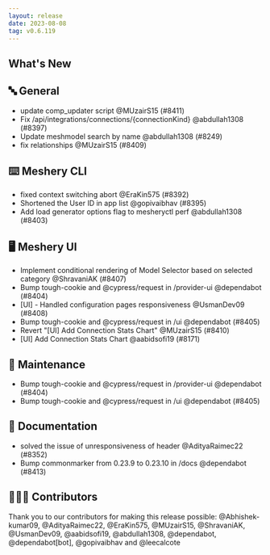 ```yaml
---
layout: release
date: 2023-08-08
tag: v0.6.119
---
```


## What's New

## 🔤 General

- update comp_updater script @MUzairS15 (#8411)
- Fix /api/integrations/connections/{connectionKind} @abdullah1308 (#8397)
- Update meshmodel search by name @abdullah1308 (#8249)
- fix relationships @MUzairS15 (#8409)

## ⌨️ Meshery CLI

- fixed context switching abort @EraKin575 (#8392)
- Shortened the User ID in app list @gopivaibhav (#8395)
- Add load generator options flag to mesheryctl perf @abdullah1308 (#8403)

## 🖥 Meshery UI

- Implement conditional rendering of Model Selector based on selected category @ShravaniAK (#8407)
- Bump tough-cookie and @cypress/request in /provider-ui @dependabot (#8404)
- [UI] - Handled configuration pages responsiveness @UsmanDev09 (#8408)
- Bump tough-cookie and @cypress/request in /ui @dependabot (#8405)
- Revert "[UI] Add Connection Stats Chart" @MUzairS15 (#8410)
- [UI] Add Connection Stats Chart @aabidsofi19 (#8171)

## 🧰 Maintenance

- Bump tough-cookie and @cypress/request in /provider-ui @dependabot (#8404)
- Bump tough-cookie and @cypress/request in /ui @dependabot (#8405)

## 📖 Documentation

- solved the issue of unresponsiveness of header @AdityaRaimec22 (#8352)
- Bump commonmarker from 0.23.9 to 0.23.10 in /docs @dependabot (#8413)

## 👨🏽‍💻 Contributors

Thank you to our contributors for making this release possible:
@Abhishek-kumar09, @AdityaRaimec22, @EraKin575, @MUzairS15, @ShravaniAK, @UsmanDev09, @aabidsofi19, @abdullah1308, @dependabot, @dependabot[bot], @gopivaibhav and @leecalcote
